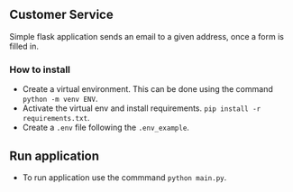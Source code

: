 ## Customer Service
Simple flask application sends an email to a given address, once a form is filled in.

### How to install
- Create a virtual environment. This can be done using the command `python -m venv ENV`.
- Activate the virtual env and install requirements. `pip install -r requirements.txt`.
- Create a `.env` file following the `.env_example`.

## Run application
- To run application use the commmand `python main.py`.
